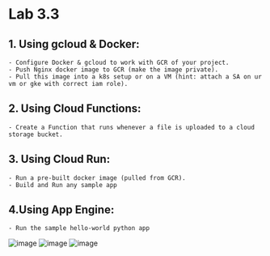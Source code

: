 # Lab 3.3

## 1. Using gcloud & Docker:
    - Configure Docker & gcloud to work with GCR of your project.
    - Push Nginx docker image to GCR (make the image private).
    - Pull this image into a k8s setup or on a VM (hint: attach a SA on ur vm or gke with correct iam role).
    
    
## 2. Using Cloud Functions:
    - Create a Function that runs whenever a file is uploaded to a cloud storage bucket.
## 3. Using Cloud Run:

    - Run a pre-built docker image (pulled from GCR). 
    - Build and Run any sample app
    
## 4.Using App Engine:
    - Run the sample hello-world python app

   ![image](https://user-images.githubusercontent.com/28235504/213685433-ba6c1a21-3a1a-476a-9859-c619559a4e40.png)
   ![image](https://user-images.githubusercontent.com/28235504/213685238-c33d35ff-5758-44e6-82df-23ebba109ccf.png)
   ![image](https://user-images.githubusercontent.com/28235504/213684978-624e671b-629f-40ed-ae3c-3c97c4cf09f2.png)
   

